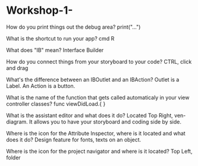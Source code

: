 # Workshop-1-
How do you print things out the debug area?
print("...")

What is the shortcut to run your app?
cmd R

What does "IB" mean?
Interface Builder

How do you connect things from your storyboard to your code?
CTRL, click and drag

What's the difference between an IBOutlet and an IBAction?
Outlet is a Label. An Action is a button.  

What is the name of the function that gets called automaticaly in your view controller classes?
func viewDidLoad.{
}

What is the assistant editor and what does it do?
Located Top Right, ven-diagram. It allows you to have your storyboard and coding side by side. 

Where is the icon for the Attribute Inspector, where is it located and what does it do?
Design feature for fonts, texts on an object. 

Where is the icon for the project navigator and where is it located?
Top Left, folder
